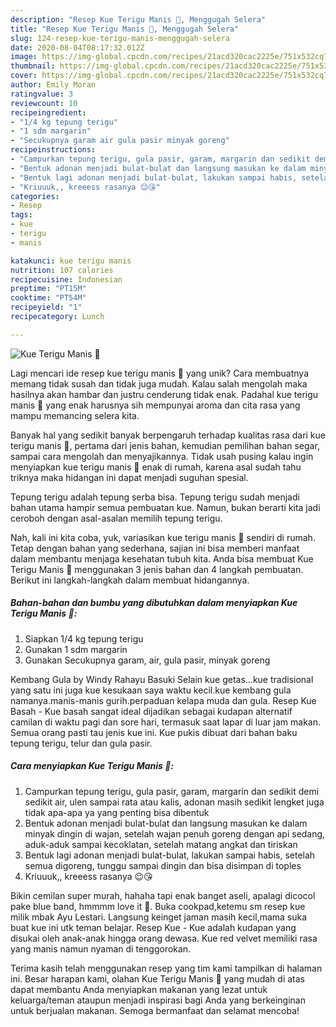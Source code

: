 ```yaml
---
description: "Resep Kue Terigu Manis 🌺, Menggugah Selera"
title: "Resep Kue Terigu Manis 🌺, Menggugah Selera"
slug: 124-resep-kue-terigu-manis-menggugah-selera
date: 2020-08-04T08:17:32.012Z
image: https://img-global.cpcdn.com/recipes/21acd320cac2225e/751x532cq70/kue-terigu-manis-🌺-foto-resep-utama.jpg
thumbnail: https://img-global.cpcdn.com/recipes/21acd320cac2225e/751x532cq70/kue-terigu-manis-🌺-foto-resep-utama.jpg
cover: https://img-global.cpcdn.com/recipes/21acd320cac2225e/751x532cq70/kue-terigu-manis-🌺-foto-resep-utama.jpg
author: Emily Moran
ratingvalue: 3
reviewcount: 10
recipeingredient:
- "1/4 kg tepung terigu"
- "1 sdm margarin"
- "Secukupnya garam air gula pasir minyak goreng"
recipeinstructions:
- "Campurkan tepung terigu, gula pasir, garam, margarin dan sedikit demi sedikit air, ulen sampai rata atau kalis, adonan masih sedikit lengket juga tidak apa-apa ya yang penting bisa dibentuk"
- "Bentuk adonan menjadi bulat-bulat dan langsung masukan ke dalam minyak dingin di wajan, setelah wajan penuh goreng dengan api sedang, aduk-aduk sampai kecoklatan, setelah matang angkat dan tiriskan"
- "Bentuk lagi adonan menjadi bulat-bulat, lakukan sampai habis, setelah semua digoreng, tunggu sampai dingin dan bisa disimpan di toples"
- "Kriuuuk,, kreeess rasanya 😉😘"
categories:
- Resep
tags:
- kue
- terigu
- manis

katakunci: kue terigu manis 
nutrition: 107 calories
recipecuisine: Indonesian
preptime: "PT15M"
cooktime: "PT54M"
recipeyield: "1"
recipecategory: Lunch

---
```



![Kue Terigu Manis 🌺](https://img-global.cpcdn.com/recipes/21acd320cac2225e/751x532cq70/kue-terigu-manis-🌺-foto-resep-utama.jpg)

Lagi mencari ide resep kue terigu manis 🌺 yang unik? Cara membuatnya memang tidak susah dan tidak juga mudah. Kalau salah mengolah maka hasilnya akan hambar dan justru cenderung tidak enak. Padahal kue terigu manis 🌺 yang enak harusnya sih mempunyai aroma dan cita rasa yang mampu memancing selera kita.

Banyak hal yang sedikit banyak berpengaruh terhadap kualitas rasa dari kue terigu manis 🌺, pertama dari jenis bahan, kemudian pemilihan bahan segar, sampai cara mengolah dan menyajikannya. Tidak usah pusing kalau ingin menyiapkan kue terigu manis 🌺 enak di rumah, karena asal sudah tahu triknya maka hidangan ini dapat menjadi suguhan spesial.

Tepung terigu adalah tepung serba bisa. Tepung terigu sudah menjadi bahan utama hampir semua pembuatan kue. Namun, bukan berarti kita jadi ceroboh dengan asal-asalan memilih tepung terigu.


Nah, kali ini kita coba, yuk, variasikan kue terigu manis 🌺 sendiri di rumah. Tetap dengan bahan yang sederhana, sajian ini bisa memberi manfaat dalam membantu menjaga kesehatan tubuh kita. Anda bisa membuat Kue Terigu Manis 🌺 menggunakan 3 jenis bahan dan 4 langkah pembuatan. Berikut ini langkah-langkah dalam membuat hidangannya.

<!--inarticleads1-->

##### Bahan-bahan dan bumbu yang dibutuhkan dalam menyiapkan Kue Terigu Manis 🌺:

1. Siapkan 1/4 kg tepung terigu
1. Gunakan 1 sdm margarin
1. Gunakan Secukupnya garam, air, gula pasir, minyak goreng


Kembang Gula by Windy Rahayu Basuki Selain kue getas…kue tradisional yang satu ini juga kue kesukaan saya waktu kecil.kue kembang gula namanya.manis-manis gurih.perpaduan kelapa muda dan gula. Resep Kue Basah - Kue basah sangat ideal dijadikan sebagai kudapan alternatif camilan di waktu pagi dan sore hari, termasuk saat lapar di luar jam makan. Semua orang pasti tau jenis kue ini. Kue pukis dibuat dari bahan baku tepung terigu, telur dan gula pasir. 

<!--inarticleads2-->

##### Cara menyiapkan Kue Terigu Manis 🌺:

1. Campurkan tepung terigu, gula pasir, garam, margarin dan sedikit demi sedikit air, ulen sampai rata atau kalis, adonan masih sedikit lengket juga tidak apa-apa ya yang penting bisa dibentuk
1. Bentuk adonan menjadi bulat-bulat dan langsung masukan ke dalam minyak dingin di wajan, setelah wajan penuh goreng dengan api sedang, aduk-aduk sampai kecoklatan, setelah matang angkat dan tiriskan
1. Bentuk lagi adonan menjadi bulat-bulat, lakukan sampai habis, setelah semua digoreng, tunggu sampai dingin dan bisa disimpan di toples
1. Kriuuuk,, kreeess rasanya 😉😘


Bikin cemilan super murah, hahaha tapi enak banget aseli, apalagi dicocol pake blue band, hmmmm love it 🌹. Buka cookpad,ketemu sm resep kue milik mbak Ayu Lestari. Langsung keinget jaman masih kecil,mama suka buat kue ini utk teman belajar. Resep Kue - Kue adalah kudapan yang disukai oleh anak-anak hingga orang dewasa. Kue red velvet memiliki rasa yang manis namun nyaman di tenggorokan. 

Terima kasih telah menggunakan resep yang tim kami tampilkan di halaman ini. Besar harapan kami, olahan Kue Terigu Manis 🌺 yang mudah di atas dapat membantu Anda menyiapkan makanan yang lezat untuk keluarga/teman ataupun menjadi inspirasi bagi Anda yang berkeinginan untuk berjualan makanan. Semoga bermanfaat dan selamat mencoba!
